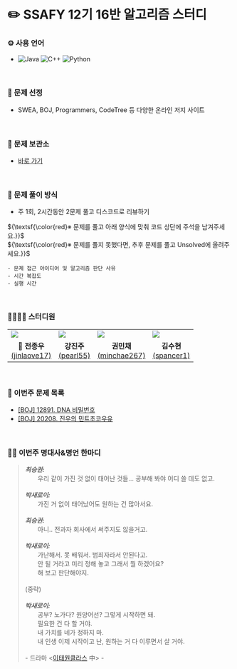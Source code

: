 # :pencil2: SSAFY 12기 16반 알고리즘 스터디
### ⚙ 사용 언어
- ![Java](https://img.shields.io/badge/Java-ff7f00.svg?&style=for-the-badge&logo=Java&logoColor=white)
  ![C++](https://img.shields.io/badge/C++-00599C.svg?&style=for-the-badge&logo=cplusplus&logoColor=white)
  ![Python](https://img.shields.io/badge/Python-3776AB.svg?&style=for-the-badge&logo=Python&logoColor=white)

<br>

### 📌 문제 선정
- SWEA, BOJ, Programmers, CodeTree 등 다양한 온라인 저지 사이트

<br>

### 💾 문제 보관소
- [바로 가기](https://github.com/jinlaove17/2024_SSAFY_AlgorithmStudy/tree/main/Problem_Archive)

<br>

### 🧾 문제 풀이 방식
- 주 1회, 2시간동안 2문제 풀고 디스코드로 리뷰하기

${\textsf{\color{red}※ 문제를 풀고 아래 양식에 맞춰 코드 상단에 주석을 남겨주세요.}}$<br>
${\textsf{\color{red}※ 문제를 풀지 못했다면, 추후 문제를 풀고 Unsolved에 올려주세요.}}$
```
- 문제 접근 아이디어 및 알고리즘 판단 사유
- 시간 복잡도
- 실행 시간
```

<br>

### 👨‍👩‍👧‍👦 스터디원
<table style="width: 100%;">
    <tr>
      <td>
        <a href="https://github.com/jinlaove17">
          <img src="https://github.com/jinlaove17.png" />
        </a>
      <td>
        <a href="https://github.com/Pearl-K">
          <img src="https://github.com/Pearl-K.png" />
        </a>
      </td>
      <td>
        <a href="https://github.com/MinchaeKwon">
          <img src="https://github.com/MinchaeKwon.png" />
        </a>
      </td>
      <td>
        <a href="https://github.com/KSH00610">
          <img src="https://github.com/KSH00610.png" />
        </a>
      </td>
    </tr>
    <tr>
      <td align="center"><b>👑 전종우</b><br><a href="https://solved.ac/profile/jinlaove17">(jinlaove17)</a></td>
      <td align="center"><b>강진주</b><br><a href="https://solved.ac/pearl55">(pearl55)</a></td>
      <td align="center"><b>권민채</b><br><a href="https://solved.ac/profile/minchae267">(minchae267)</a></td>
      <td align="center"><b>김수현</b><br><a href="https://solved.ac/profile/spancer1">(spancer1)</a></td>
    </tr>
</table>

<br>

### 📆 이번주 문제 목록
- [[BOJ] 12891. DNA 비밀번호](https://www.acmicpc.net/problem/12891)
- [[BOJ] 20208. 진우의 민트초코우유](https://www.acmicpc.net/problem/20208)

<br>

### 🧑‍🏫 이번주 명대사&명언 한마디
> ***최승권:***<br>
&emsp;&emsp;​우리 같이 가진 것 없이 태어난 것들... 공부해 봐야 어디 쓸 데도 없고.<br><br>
> ***박새로이:***<br>
&emsp;&emsp;​가진 거 없이 태어났어도 원하는 건 많아서요.<br><br>
> ***최승권:***<br>
&emsp;&emsp;​아니.. 전과자 회사에서 써주지도 않을거고.<br><br>
> ***박새로이:***<br>
&emsp;&emsp;​가난해서. 못 배워서. 범죄자라서 안된다고.<br>
&emsp;&emsp;​안 될 거라고 미리 정해 놓고 그래서 뭘 하겠어요?<br>
&emsp;&emsp;​해 보고 판단해야지.<br><br>
(중략)<br><br>
> ***박새로이:***<br>
&emsp;&emsp;​공부? 노가다? 원양어선? 그렇게 시작하면 돼.<br>
&emsp;&emsp;​필요한 건 다 할 거야.<br>
&emsp;&emsp;​내 가치를 네가 정하지 마.<br>
&emsp;&emsp;​내 인생 이제 시작이고 난, 원하는 거 다 이루면서 살 거야.<br><br>
\- 드라마 <[이태원클라스](https://www.youtube.com/watch?v=Ka8gnRQrJNo) 中> -
